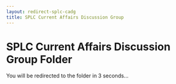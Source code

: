 ```yaml
---
layout: redirect-splc-cadg
title: SPLC Current Affairs Discussion Group
---
```


# SPLC Current Affairs Discussion Group Folder

You will be redirected to the folder in 3 seconds...
